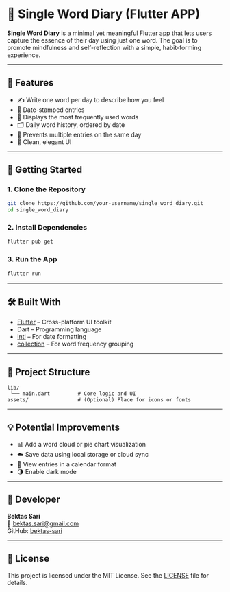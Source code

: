 # 📝 Single Word Diary (Flutter APP)

**Single Word Diary** is a minimal yet meaningful Flutter app that lets users capture the essence of their day using just one word. 
The goal is to promote mindfulness and self-reflection with a simple, habit-forming experience.

---

## 📱 Features

- ✍️ Write one word per day to describe how you feel
- 📅 Date-stamped entries
- 🧠 Displays the most frequently used words
- 🗂️ Daily word history, ordered by date
- 🚫 Prevents multiple entries on the same day
- 🎯 Clean, elegant UI

---

## 🚀 Getting Started

### 1. Clone the Repository

```bash
git clone https://github.com/your-username/single_word_diary.git
cd single_word_diary
```

### 2. Install Dependencies

```bash
flutter pub get
```

### 3. Run the App

```bash
flutter run
```

---

## 🛠️ Built With

- [Flutter](https://flutter.dev/) – Cross-platform UI toolkit
- Dart – Programming language
- [intl](https://pub.dev/packages/intl) – For date formatting
- [collection](https://pub.dev/packages/collection) – For word frequency grouping

---

## 📁 Project Structure

```
lib/
 └── main.dart         # Core logic and UI
assets/                # (Optional) Place for icons or fonts
```

---

## 💡 Potential Improvements

- 📊 Add a word cloud or pie chart visualization
- ☁️ Save data using local storage or cloud sync
- 📆 View entries in a calendar format
- 🌗 Enable dark mode

---

## 👤 Developer

**Bektas Sari**  
📧 bektas.sari@gmail.com  
GitHub: [bektas-sari](https://github.com/bektas-sari)

---

## 📝 License

This project is licensed under the MIT License. See the [LICENSE](LICENSE) file for details.

